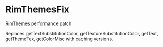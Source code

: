 # RimThemesFix
[RimThemes](https://steamcommunity.com/sharedfiles/filedetails/?id=1668983184) performance patch

Replaces getTextSubstitutionColor, getTextureSubstitutionColor, getText, getThemeTex, getColorMisc with caching versions.
